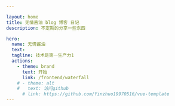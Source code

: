 ```yaml
---

layout: home
title: 无情酱油 blog 博客 日记
description: 不定期的分享一些东西

hero:
  name: 无情酱油 
  text: 
  tagline: 技术是第一生产力1
  actions:
    - theme: brand
      text: 开始
      link: /frontend/waterfall
    # - theme: alt
    #   text: 访问github
      # link: https://github.com/Yinzhuo19970516/vue-template
---
```

<!-- ---
home: true


sidebar: false
next: false
---
# Home -->


<!-- ## Routing

[docs/index.md](/) -> /

[docs/contact.md](/contact) -> /contact

[about/index.md](/about/) -> /about/

[about/index.md](/about/our-story) -> /about/our-stoyr


### All these options work!
[docs/contact](/contact) |
[docs/contact.md](/contact.md) |
[docs/contact.html](/contact.html) 



``` js
 abc
``` -->


<!-- ```
// .vitepress/config.js

| Headings      | Are           | Centered    |
| ------------- |:-------------:| -----:      |
| left align    | centered      | right align |
| zebra striped | rows          | easy        |
```

| Headings      | Are           | Centered    |
| ------------- |:-------------:| -----:      |
| left align    | centered      | right align |
| zebra striped | rows          | easy        | -->